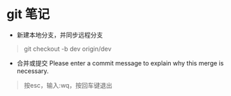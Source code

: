 # git 笔记
* 新建本地分支，并同步远程分支
> git checkout -b dev origin/dev

* 合并或提交  Please enter a commit message to explain why this merge is necessary.
> 按esc，输入:wq，按回车键退出